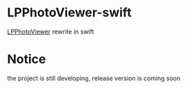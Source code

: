 # LPPhotoViewer-swift
[LPPhotoViewer](https://github.com/litt1e-p/LPPhotoViewer) rewrite in swift

# Notice

the project is still developing, release version is coming soon
